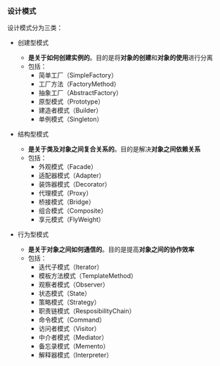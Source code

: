 ### 设计模式

设计模式分为三类：

* 创建型模式
    * **是关于如何创建实例的**。目的是将**对象的创建**和**对象的使用**进行分离
    * 包括：
        * 简单工厂（SimpleFactory）
        * 工厂方法（FactoryMethod）
        * 抽象工厂（AbstractFactory）
        * 原型模式（Prototype）
        * 建造者模式（Builder）
        * 单例模式（Singleton）

* 结构型模式
    * **是关于类及对象之间复合关系的**。目的是解决**对象之间依赖关系**
    * 包括：
        * 外观模式（Facade）
        * 适配器模式（Adapter）
        * 装饰器模式（Decorator）
        * 代理模式（Proxy）
        * 桥接模式（Bridge）
        * 组合模式（Composite）
        * 享元模式（FlyWeight）

* 行为型模式
    * **是关于对象之间如何通信的**。目的是提高**对象之间的协作效率**
    * 包括：
        * 迭代子模式（Iterator）
        * 模板方法模式（TemplateMethod）
        * 观察者模式（Observer）
        * 状态模式（State）
        * 策略模式（Strategy）
        * 职责链模式（ResposibilityChain）  
        * 命令模式（Command）
        * 访问者模式（Visitor）
        * 中介者模式（Mediator）
        * 备忘录模式（Memento）
        * 解释器模式（Interpreter）
